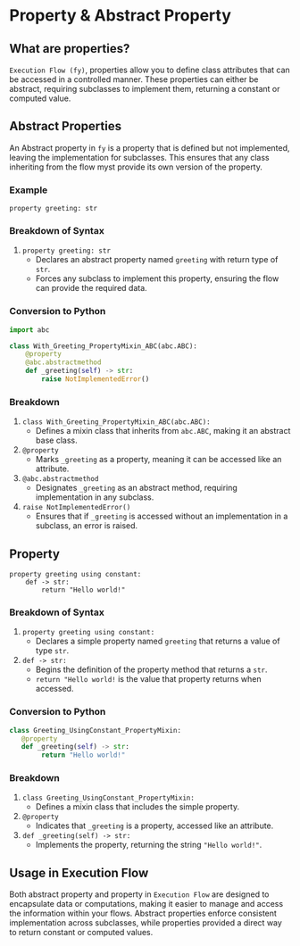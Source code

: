 # Property & Abstract Property

## What are properties?
`Execution Flow (fy)`, properties allow you to define class attributes that can be accessed in a controlled manner. These properties can either be abstract, requiring subclasses to implement them, returning a constant or computed value.

## Abstract Properties
An Abstract property in `fy` is a property that is defined but not implemented, leaving the implementation for subclasses. This ensures that any class inheriting from the flow myst provide its own version of the property.

### Example
```fy title="Abstract Property" linenums="1"
property greeting: str
```
### Breakdown of Syntax
1. `property greeting: str`
    - Declares an abstract property named `greeting` with return type of `str`.
    - Forces any subclass to implement this property, ensuring the flow can provide the required data.
### Conversion to Python
```py linenums="1"
import abc

class With_Greeting_PropertyMixin_ABC(abc.ABC):
    @property
    @abc.abstractmethod
    def _greeting(self) -> str:
        raise NotImplementedError()

```
### Breakdown
1. `class With_Greeting_PropertyMixin_ABC(abc.ABC):`
    - Defines a mixin class that inherits from `abc.ABC`, making it an abstract base class. 
2. `@property`
    - Marks `_greeting` as a property, meaning it can be accessed like an attribute.
3. `@abc.abstractmethod`
    - Designates `_greeting` as an abstract method, requiring implementation in any subclass.
4. `raise NotImplementedError()`
    - Ensures that if `_greeting` is accessed without an implementation in a subclass, an error is raised.

## Property

```fy title="Property" linenums="1"
property greeting using constant:
    def -> str:
        return "Hello world!"
```

### Breakdown of Syntax
1. `property greeting using constant:`
    - Declares a simple property named `greeting` that returns a value of type `str`.
2. `def -> str:`
    - Begins the definition of the property method that returns a `str`.
    - `return "Hello world!` is the value that property returns when accessed.

### Conversion to Python

```py linenums="1"
class Greeting_UsingConstant_PropertyMixin:
   @property
   def _greeting(self) -> str:
        return "Hello world!"
```
### Breakdown 
1. `class Greeting_UsingConstant_PropertyMixin:`
    - Defines a mixin class that includes the simple property.
2. `@property`
    - Indicates that `_greeting` is a property, accessed like an attribute.
3. `def _greeting(self) -> str:`
    - Implements the property, returning the string `"Hello world!"`.

## Usage in Execution Flow
Both abstract property and property in `Execution Flow` are designed to encapsulate data or computations, making it easier to manage and access the information within your flows. Abstract properties enforce consistent implementation across subclasses, while properties provided a direct way to return constant or computed values.